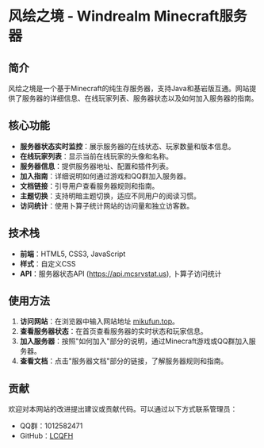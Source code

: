 # 风绘之境 - Windrealm Minecraft服务器

## 简介

风绘之境是一个基于Minecraft的纯生存服务器，支持Java和基岩版互通。网站提供了服务器的详细信息、在线玩家列表、服务器状态以及如何加入服务器的指南。

## 核心功能

- **服务器状态实时监控**：展示服务器的在线状态、玩家数量和版本信息。
- **在线玩家列表**：显示当前在线玩家的头像和名称。
- **服务器信息**：提供服务器地址、配置和插件列表。
- **加入指南**：详细说明如何通过游戏和QQ群加入服务器。
- **文档链接**：引导用户查看服务器规则和指南。
- **主题切换**：支持明暗主题切换，适应不同用户的阅读习惯。
- **访问统计**：使用卜算子统计网站的访问量和独立访客数。

## 技术栈

- **前端**：HTML5, CSS3, JavaScript
- **样式**：自定义CSS
- **API**：服务器状态API (https://api.mcsrvstat.us), 卜算子访问统计

## 使用方法

1. **访问网站**：在浏览器中输入网站地址 [mikufun.top](https://mikufun.top)。
2. **查看服务器状态**：在首页查看服务器的实时状态和玩家信息。
3. **加入服务器**：按照"如何加入"部分的说明，通过Minecraft游戏或QQ群加入服务器。
4. **查看文档**：点击"服务器文档"部分的链接，了解服务器规则和指南。

## 贡献

欢迎对本网站的改进提出建议或贡献代码。可以通过以下方式联系管理员：
- QQ群：1012582471
- GitHub：[LCQFH](https://github.com/LCQFH)
